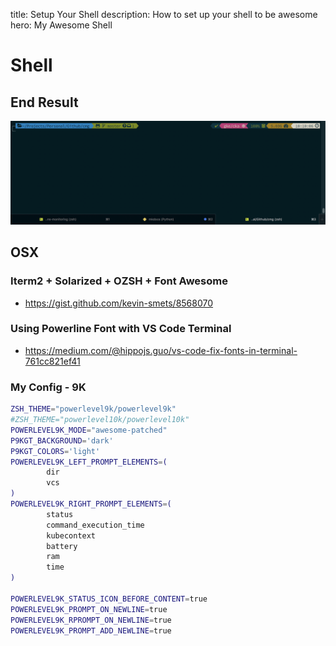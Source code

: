 title: Setup Your Shell
description: How to set up your shell to be awesome
hero: My Awesome Shell

# Shell

## End Result

![Screenshot](../images/shell.png)

## OSX

### Iterm2 + Solarized + OZSH + Font Awesome

* https://gist.github.com/kevin-smets/8568070

### Using Powerline Font with VS Code Terminal

* https://medium.com/@hippojs.guo/vs-code-fix-fonts-in-terminal-761cc821ef41

### My Config - 9K

```bash
ZSH_THEME="powerlevel9k/powerlevel9k"
#ZSH_THEME="powerlevel10k/powerlevel10k"
POWERLEVEL9K_MODE="awesome-patched"
P9KGT_BACKGROUND='dark'
P9KGT_COLORS='light'
POWERLEVEL9K_LEFT_PROMPT_ELEMENTS=(
        dir
        vcs
)
POWERLEVEL9K_RIGHT_PROMPT_ELEMENTS=(
        status
        command_execution_time
        kubecontext
        battery
        ram
        time
)

POWERLEVEL9K_STATUS_ICON_BEFORE_CONTENT=true
POWERLEVEL9K_PROMPT_ON_NEWLINE=true
POWERLEVEL9K_RPROMPT_ON_NEWLINE=true
POWERLEVEL9K_PROMPT_ADD_NEWLINE=true
```
